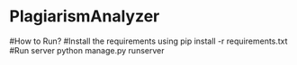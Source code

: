 # PlagiarismAnalyzer

#How to Run?
#Install the requirements using pip install -r requirements.txt
#Run server python manage.py runserver
